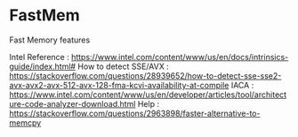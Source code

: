 # FastMem
Fast Memory features

Intel Reference : https://www.intel.com/content/www/us/en/docs/intrinsics-guide/index.html#
How to detect SSE/AVX : https://stackoverflow.com/questions/28939652/how-to-detect-sse-sse2-avx-avx2-avx-512-avx-128-fma-kcvi-availability-at-compile
IACA		: https://www.intel.com/content/www/us/en/developer/articles/tool/architecture-code-analyzer-download.html
Help		: https://stackoverflow.com/questions/2963898/faster-alternative-to-memcpy
